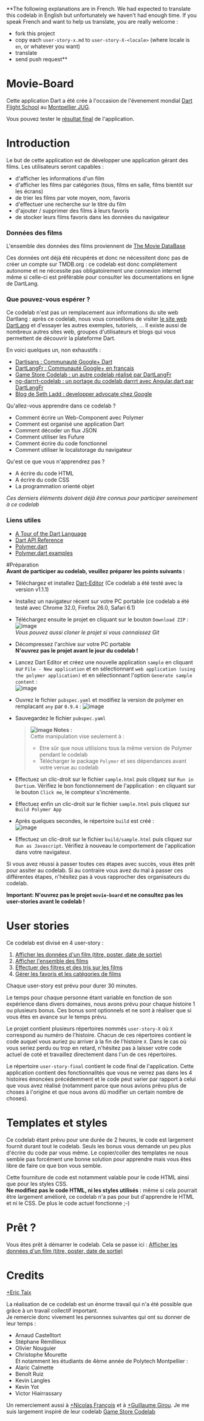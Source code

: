 **The following explanations are in French. We had expected to translate this codelab in English but unfortunately we haven't had enough time. If you speak French and want to help us translate, you are really welcome :  
- fork this project  
- copy each `user-story-x.md` to `user-story-X-<locale>` (where locale is `en`, or whatever you want)  
- translate  
- send push request**  
  
# Movie-Board


Cette application Dart a été crée à l'occasion de l'évenement mondial [Dart Flight School](https://www.dartlang.org/events/2014/flight-school/) au [Montpellier JUG](http://www.jug-montpellier.org).  

Vous pouvez tester le [résultat final](http://eric-taix.github.io/movie-board/) de l'application.

# Introduction


Le but de cette application est de développer une application gérant des films. Les utilisateurs seront capables :  
-  d'afficher les informations d'un film  
-  d'afficher les films par catégories (tous, films en salle, films bientôt sur les écrans)  
-  de trier les films par vote moyen, nom, favoris  
-  d'effectuer une recherche sur le titre du film  
-  d'ajouter / supprimer des films à leurs favoris  
-  de stocker leurs films favoris dans les données du navigateur  

### Données des films
L'ensemble des données des films proviennent de [The Movie DataBase](http://www.themoviedb.org/)
  
Ces données ont déjà été récupérés et donc ne nécessitent donc pas de créer un compte sur TMDB.org : ce codelab est donc complétement autonome et ne nécessite pas obligatoirement une connexion internet même si celle-ci est préférable pour consulter les documentations en ligne de DartLang.

### Que pouvez-vous espérer ?


Ce codelab n'est pas un remplacement aux informations du site web Dartlang : après ce codelab, nous vous conseillons de visiter [le site web DartLang](https://www.dartlang.org/) et d'essayer les autres exemples, tutoriels, ... Il existe aussi de nombreux autres sites web, groupes d'utilisateurs et blogs qui vous permettent de découvrir la plateforme Dart.  
  
En voici quelques un, non exhaustifs :  
- [Dartisans : Communauté Google+ Dart](https://plus.google.com/u/0/communities/114566943291919232850)  
- [DartLangFr : Communauté Google+ en francais](https://plus.google.com/u/0/communities/104813951711720144450)  
- [Game Store Codelab : un autre codelab réalisé par DartLangFr](https://github.com/dartlangfr/game-store-codelab)  
- [ng-darrrt-codelab : un portage du codelab darrrt avec Angular.dart par DartLangFr](https://github.com/dartlangfr/ng-darrrt-codelab)  
- [Blog de Seth Ladd : developper advocate chez Google](http://blog.sethladd.com/)

  
Qu'allez-vous apprendre dans ce codelab ?
  
*   Comment écrire un Web-Component avec Polymer  
*   Comment est organisé une application Dart  
*   Comment décoder un flux JSON    
*   Comment utiliser les Fufure    
*   Comment écrire du code fonctionnel    
*   Comment utiliser le localstorage du navigateur  
  
Qu'est ce que vous n'apprendrez pas ?  
  
*   A écrire du code HTML    
*   A écrire du code CSS  
*   La programmation orienté objet

*Ces derniers éléments doivent déjà être connus pour participer sereinement à ce codelab*  

  
  
### Liens utiles
- [A Tour of the Dart Language][2]
- [Dart API Reference][3]
- [Polymer.dart][4]
- [Polymer.dart examples][5]
  
  
#Préparation  
**Avant de participer au codelab, veuillez préparer les points suivants :**  

  
* Téléchargez et installez [Dart-Editor](http://www.dartlang.org) (Ce codelab a été testé avec la version v1.1.1)   
 
* Installez un navigateur récent sur votre PC portable (ce codelab a été testé avec Chrome 32.0, Firefox 26.0, Safari 6.1)  
  
* Téléchargez ensuite le projet en cliquant sur le bouton `Download ZIP` :  
![image](docs/img/download.png)  
*Vous pouvez aussi cloner le projet si vous connaissez Git*  

* Décompressez l'archive sur votre PC portable  
  **N'ouvrez pas le projet avant le jour du codelab !**  

* Lancez Dart Editor et créez une nouvelle application `sample` en cliquant sur `File - New application` et en sélectionnant `web application (using the polymer application)` et en sélectionnant l'option `Generate sample content` :  
  ![image](docs/img/new_sample.png)
  
* Ouvrez le fichier `pubspec.yaml` et modifiez la version de polymer en remplacant `any` par `0.9.4`  :
  ![image](docs/img/polymer.0.9.4.png)  
  
* Sauvegardez le fichier `pubspec.yaml`
  
  > **![image](docs/img/explain.png) Notes :**  
  > Cette manipulation vise seulement à :  
  > - Etre sûr que nous utilisions tous la même version de Polymer pendant le codelab  
  > - Télécharger le package `Polymer` et ses dépendances avant votre venue au codelab  

* Effectuez un clic-droit sur le fichier `sample.html` puis cliquez sur `Run in Dartium`. Vérifiez le bon fonctionnement de l'application : en cliquant sur le bouton `Click me`, le compteur s'incrémente.

* Effectuez enfin un clic-droit sur le fichier `sample.html` puis cliquez sur `Build Polymer App`

* Après quelques secondes, le répertoire `build` est créé :  
  ![image](docs/img/build.png)

* Effectuez un clic-droit sur le fichier `build/sample.html` puis cliquez sur `Run as Javascript`. Vérifiez à nouveau le comportement de l'application dans votre navigateur.


Si vous avez réussi à passer toutes ces étapes avec succès, vous êtes prêt pour assiter au codelab.  Si au contraire vous avez du mal à passer ces différentes étapes, n'hésitez pas à vous rapprocher des organisateurs du codelab.

**Important: N'ouvrez pas le projet `movie-board` et ne consultez pas les user-stories avant le codelab !**  
  
# User stories
Ce codelab est divisé en 4 user-story :

1. [Afficher les données d'un film (titre, poster, date de sortie)](docs/user-story-1-1.md)
2. [Afficher l'ensemble des films](docs/user-story-2-1.md)
3. [Effectuer des filtres et des tris sur les films](docs/user-story-3-1.md)
4. [Gérer les favoris et les catégories de films](docs/user-story-4-1.md)

Chaque user-story est prévu pour durer 30 minutes.  
  
Le temps pour chaque personne étant variable en fonction de son expérience dans divers domaines, nous avons prévu pour chaque histoire 1 ou plusieurs bonus. Ces bonus sont optionnels et ne sont à réaliser que si vous êtes en avance sur le temps prévu.

Le projet contient plusieurs répertoires nommés `user-story-X` où `X` correspond au numéro de l'histoire. Chacun de ces répertoires contient le code auquel vous auriez pu arriver à la fin de l'histoire `X`. Dans le cas où vous seriez perdu ou trop en retard, n'hésitez pas à laisser votre code actuel de coté et travaillez directement dans l'un de ces répertoires.

Le répertoire `user-story-final` contient le code final de l'application. Cette application contient des fonctionnalités que vous ne verrez pas dans les 4 histoires énoncées précédemment et le code peut varier par rapport à celui que vous avez réalisé (notamment parce que nous avions prévu plus de choses à l'origine et que nous avons dû modifier un certain nombre de choses). 
  
# Templates et styles
Ce codelab étant prévu pour une durée de 2 heures, le code est largement fournit durant tout le codelab. Seuls les bonus vous demande un peu plus d'écrire du code par vous même. Le copier/coller des templates ne nous semble pas forcément une bonne solution pour apprendre mais vous êtes libre de faire ce que bon vous semble.  

Cette fourniture de code est notamment valable pour le code HTML ainsi que pour les styles CSS.  
**Ne modifiez pas le code HTML, ni les styles utilisés** : même si cela pourrait être largement amélioré, ce codelab n'a pas pour but d'apprendre le HTML et ni le CSS. De plus le code actuel fonctionne ;-)

# Prêt ?
Vous êtes prêt à démarrer le codelab. Cela se passe ici : [Afficher les données d'un film (titre, poster, date de sortie)](docs/user-story-1-1.md)
  
# Credits

[+Eric Taix](https://plus.google.com/u/0/+EricTaix)  

La réalisation de ce codelab est un énorme travail qui n'a été possible que grâce à un travail collectif important.  
Je remercie donc vivement les personnes suivantes qui ont su donner de leur temps :  
 - Arnaud Castelltort  
 - Stéphane Rémillieux  
 - Olivier Nouguier  
 - Christophe Mourette  
Et notamment les étudiants de 4ème année de Polytech Montpellier :   
 - Alaric Calmette  
 - Benoît Ruiz  
 - Kevin Langles  
 - Kevin Yot   
 - Victor Hiairrassary   
 
Un remerciement aussi à [+Nicolas François](https://plus.google.com/+NicolasFrancois) et à [+Guillaume Girou](https://plus.google.com/+GuillaumeGirou). Je me suis largement inspiré de leur codelab [Game Store Codelab](https://github.com/dartlangfr/game-store-codelab)  
  
  
[1]: https://www.dartlang.org/
[2]: https://www.dartlang.org/docs/dart-up-and-running/contents/ch02.html
[3]: http://api.dartlang.org/docs/channels/stable/latest/
[4]: https://www.dartlang.org/polymer-dart/
[5]: https://github.com/sethladd/dart-polymer-dart-examples/tree/master/web

 
